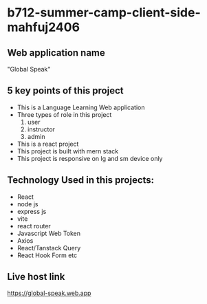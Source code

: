 # b712-summer-camp-client-side-mahfuj2406
## **Web application name**
"Global Speak"
## **5 key points of this project**
- This is a Language Learning Web application
- Three types of role in this project
  1. user
  2. instructor
  3. admin
- This is a react project
- This project is built with mern stack
- This project is responsive on lg and sm device only
## **Technology Used in this projects:**
- React
- node js
- express js
- vite
- react router
- Javascript Web Token
- Axios
- React/Tanstack Query
- React Hook Form etc
## **Live host link**
https://global-speak.web.app

